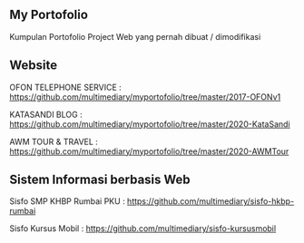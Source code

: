 ## My Portofolio
Kumpulan Portofolio Project Web yang pernah dibuat / dimodifikasi

## Website
OFON TELEPHONE SERVICE : https://github.com/multimediary/myportofolio/tree/master/2017-OFONv1

KATASANDI BLOG : https://github.com/multimediary/myportofolio/tree/master/2020-KataSandi

AWM TOUR & TRAVEL : https://github.com/multimediary/myportofolio/tree/master/2020-AWMTour


## Sistem Informasi berbasis Web
Sisfo SMP KHBP Rumbai PKU : https://github.com/multimediary/sisfo-hkbp-rumbai

Sisfo Kursus Mobil : https://github.com/multimediary/sisfo-kursusmobil